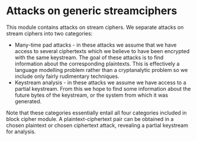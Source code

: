 # Attacks on generic streamciphers

This module contains attacks on stream ciphers.
We separate attacks on stream ciphers into two categories:
   - Many-time pad attacks - in these attacks we assume that we have access to several ciphertexts which we believe to have been encrypted with the same keystream. The goal of these attacks is to find information about the corresponding plaintexts. This is effectively a language modelling problem rather than a cryptanalytic problem so we include only fairly rudimentary techniques.
   - Keystream analysis - in these attacks we assume we have access to a partial keystream. From this we hope to find some information about the future bytes of the keystream, or the system from which it was generated.

Note that these categories essentially entail all four categories included in block cipher module.
A plaintext-ciphertext pair can be obtained in a chosen plaintext or chosen ciphertext attack, revealing a partial keystream for analysis.
